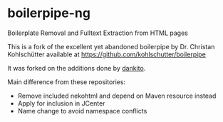 boilerpipe-ng
==========

Boilerplate Removal and Fulltext Extraction from HTML pages

This is a fork of the excellent yet abandoned boilerpipe by Dr. Christan Kohlschütter available at https://github.com/kohlschutter/boilerpipe

It was forked on the additions done by [dankito](https://github.com/dankito/boilerpipe).

Main difference from these repositories:
- Remove included nekohtml and depend on Maven resource instead
- Apply for inclusion in JCenter
- Name change to avoid namespace conflicts
